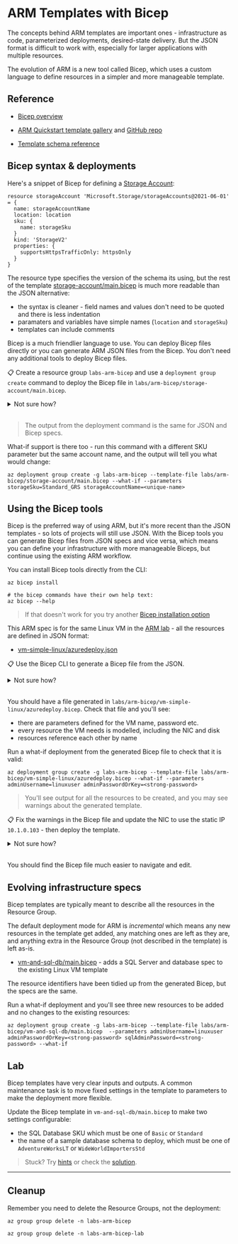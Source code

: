 # ARM Templates with Bicep

The concepts behind ARM templates are important ones - infrastructure as code, parameterized deployments, desired-state delivery. But the JSON format is difficult to work with, especially for larger applications with multiple resources.

The evolution of ARM is a new tool called Bicep, which uses a custom language to define resources in a simpler and more manageable template.

## Reference

- [Bicep overview](https://docs.microsoft.com/en-us/azure/azure-resource-manager/bicep/overview?tabs=bicep)

- [ARM Quickstart template gallery](https://azure.microsoft.com/en-gb/resources/templates/) and [GitHub repo](https://github.com/Azure/azure-quickstart-templates/tree/master/quickstarts)

- [Template schema reference](https://docs.microsoft.com/en-us/azure/templates/)


## Bicep syntax & deployments

Here's a snippet of Bicep for defining a [Storage Account](https://docs.microsoft.com/en-us/azure/templates/microsoft.storage/storageaccounts?tabs=bicep):

```
resource storageAccount 'Microsoft.Storage/storageAccounts@2021-06-01' = {
  name: storageAccountName
  location: location
  sku: {
    name: storageSku
  }
  kind: 'StorageV2'
  properties: {
    supportsHttpsTrafficOnly: httpsOnly
  }
}
```

The resource type specifies the version of the schema its using, but the rest of the template [storage-account/main.bicep](/labs/arm-bicep/storage-account/main.bicep) is much more readable than the JSON alternative:

- the syntax is cleaner - field names and values don't need to be quoted and there is less indentation
- paramaters and variables have simple names (`location` and `storageSku`)
- templates can include comments

Bicep is a much friendlier language to use. You can deploy Bicep files directly or you can generate ARM JSON files from the Bicep. You don't need any additional tools to deploy Bicep files.

📋 Create a resource group `labs-arm-bicep` and use a `deployment group create` command to deploy the Bicep file in `labs/arm-bicep/storage-account/main.bicep`.

<details>
  <summary>Not sure how?</summary>

```
az group create -n labs-arm-bicep  --tags courselabs=azure --location southeastasia
```

This will request parameter values from the CLI:

```
az deployment group create -g labs-arm-bicep --template-file labs/arm-bicep/storage-account/main.bicep
```

Or supply the values in the command:

```
az deployment group create -g labs-arm-bicep --template-file labs/arm-bicep/storage-account/main.bicep --parameters storageAccountName=<unique-name>
```

</details><br/>

> The output from the deployment command is the same for JSON and Bicep specs.

What-if support is there too - run this command with a different SKU parameter but the same account name, and the output will tell you what would change:

```
az deployment group create -g labs-arm-bicep --template-file labs/arm-bicep/storage-account/main.bicep --what-if --parameters storageSku=Standard_GRS storageAccountName=<unique-name> 
```

## Using the Bicep tools

Bicep is the preferred way of using ARM, but it's more recent than the JSON templates - so lots of projects will still use JSON. With the Bicep tools you can generate Bicep files from JSON specs and vice versa, which means you can define your infrastructure with more manageable Biceps, but continue using the existing ARM workflow.

You can install Bicep tools directly from the CLI:

```
az bicep install

# the bicep commands have their own help text:
az bicep --help
```

> If that doesn't work for you try another [Bicep installation option](https://docs.microsoft.com/en-us/azure/azure-resource-manager/bicep/install#deployment-environment)

This ARM spec is for the same Linux VM in the [ARM lab](/labs/arm/README.md) - all the resources are defined in JSON format:

- [vm-simple-linux/azuredeploy.json](/labs/arm-bicep/vm-simple-linux/azuredeploy.json)

📋 Use the Bicep CLI to generate a Bicep file from the JSON.

<details>
  <summary>Not sure how?</summary>

The `decompile` command generates Bicep from ARM:

```
az bicep decompile --help 

az bicep decompile -f labs/arm-bicep/vm-simple-linux/azuredeploy.json
```

</details><br/>

You should have a file generated in `labs/arm-bicep/vm-simple-linux/azuredeploy.bicep`. Check that file and you'll see:

- there are parameters defined for the VM name, password etc.
- every resource the VM needs is modelled, including the NIC and disk
- resources reference each other by name

Run a what-if deployment from the generated Bicep file to check that it is valid:

```
az deployment group create -g labs-arm-bicep --template-file labs/arm-bicep/vm-simple-linux/azuredeploy.bicep --what-if --parameters adminUsername=linuxuser adminPasswordOrKey=<strong-password>
```

> You'll see output for all the resources to be created, and you may see warnings about the generated template.

📋 Fix the warnings in the Bicep file and update the NIC to use the static IP `10.1.0.103` - then deploy the template.

<details>
  <summary>Not sure how?</summary>

Here's an example of the updated file:

- [vm-simple-linux/azuredeploy-updated.bicep](/labs/arm-bicep/vm-simple-linux/azuredeploy-updated.bicep)

The sets the same _privateIP_ values we used in the ARM lab.

```
az deployment group create -g labs-arm-bicep --template-file labs/arm-bicep/vm-simple-linux/azuredeploy-updated.bicep --parameters adminUsername=linuxuser adminPasswordOrKey=<strong-password>
```

</details><br/>

You should find the Bicep file much easier to navigate and edit.

## Evolving infrastructure specs

Bicep templates are typically meant to describe all the resources in the Resource Group. 

The default deployment mode for ARM is _incremental_ which means any new resources in the template get added, any matching ones are left as they are, and anything extra in the Resource Group (not described in the template) is left as-is.

- [vm-and-sql-db/main.bicep](/labs/arm-bicep/vm-and-sql-db/main.bicep) - adds a SQL Server and database spec to the existing Linux VM template

The resource identifiers have been tidied up from the generated Bicep, but the specs are the same. 

Run a what-if deployment and you'll see three new resources to be added and no changes to the existing resources:

```
az deployment group create -g labs-arm-bicep --template-file labs/arm-bicep/vm-and-sql-db/main.bicep  --parameters adminUsername=linuxuser adminPasswordOrKey=<strong-password> sqlAdminPassword=<strong-password> --what-if
```

## Lab

Bicep templates have very clear inputs and outputs. A common maintenance task is to move fixed settings in the template to parameters to make the deployment more flexible.

Update the Bicep template in `vm-and-sql-db/main.bicep` to make two settings configurable:

- the SQL Database SKU which must be one of `Basic` or `Standard`
- the name of a sample database schema to deploy, which must be one of `AdventureWorksLT` or `WideWorldImportersStd`

> Stuck? Try [hints](hints.md) or check the [solution](solution.md).

___

## Cleanup

Remember you need to delete the Resource Groups, not the deployment:

```
az group group delete -n labs-arm-bicep

az group group delete -n labs-arm-bicep-lab
```
